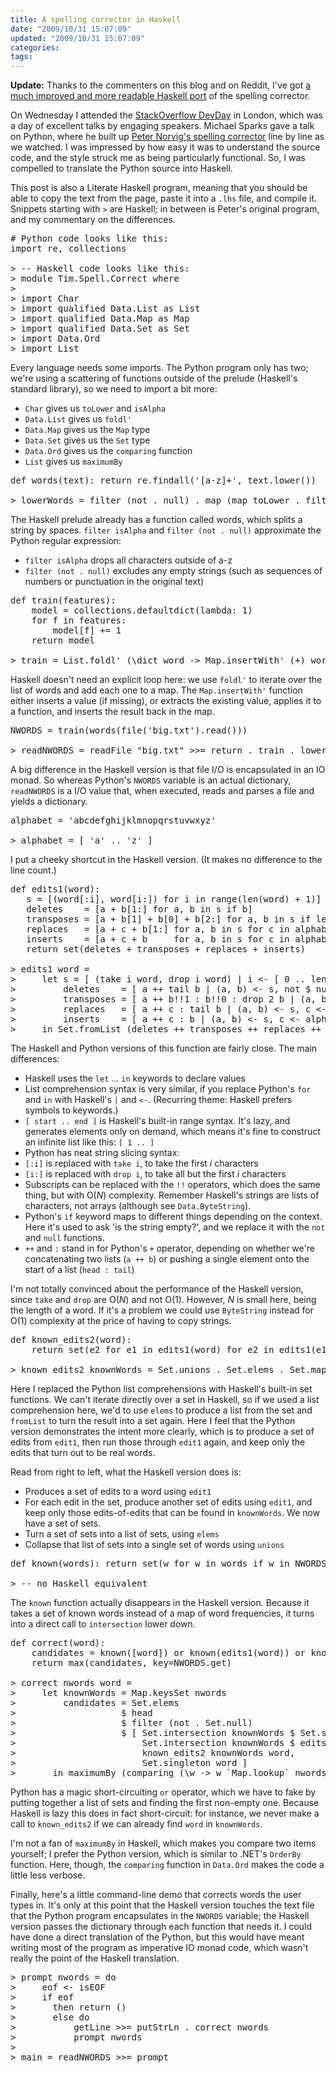 ```yaml
---
title: A spelling corrector in Haskell
date: "2009/10/31 15:07:09"
updated: "2009/10/31 15:07:09"
categories: 
tags: 
---
```

<strong class="alt">Update:</strong> Thanks to the commenters on this blog and on Reddit, I've got [a much improved and more readable Haskell port](http://www.partario.com/blog/2009/11/an-improved-spelling-corrector-in-haskell.html) of the spelling corrector.

On Wednesday I attended the [StackOverflow DevDay](http://stackoverflow.carsonified.com/events/london/) in London, which was a day of excellent talks by engaging speakers. Michael Sparks gave a talk on Python, where he built up [Peter Norvig's spelling corrector](http://www.norvig.com/spell-correct.html) line by line as we watched. I was impressed by how easy it was to understand the source code, and the style struck me as being particularly functional. So, I was compelled to translate the Python source into Haskell.

This post is also a Literate Haskell program, meaning that you should be able to copy the text from the page, paste it into a `.lhs` file, and compile it. Snippets starting with `>` are Haskell; in between is Peter's original program, and my commentary on the differences.

<pre>
# Python code looks like this:
import re, collections

> -- Haskell code looks like this:
> module Tim.Spell.Correct where
>
> import Char
> import qualified Data.List as List
> import qualified Data.Map as Map
> import qualified Data.Set as Set
> import Data.Ord
> import List
</pre>

Every language needs some imports. The Python program only has two; we're using a scattering of functions outside of the prelude (Haskell's standard library), so we need to import a bit more:

* `Char` gives us `toLower` and `isAlpha`
* `Data.List` gives us `foldl'`
* `Data.Map` gives us the `Map` type
* `Data.Set` gives us the `Set` type
* `Data.Ord` gives us the `comparing` function
* `List` gives us `maximumBy`

<pre>
def words(text): return re.findall('[a-z]+', text.lower())

> lowerWords = filter (not . null) . map (map toLower . filter isAlpha) . words
</pre>

The Haskell prelude already has a function called words, which splits a string by spaces. `filter isAlpha` and `filter (not . null)` approximate the Python regular expression:

* `filter isAlpha` drops all characters outside of a-z
* `filter (not . null)` excludes any empty strings (such as sequences of numbers or punctuation in the original text)

<pre>
def train(features):
    model = collections.defaultdict(lambda: 1)
    for f in features:
        model[f] += 1
    return model

> train = List.foldl' (\dict word -> Map.insertWith' (+) word (1::Int) dict) Map.empty 
</pre>

Haskell doesn't need an explicit loop here: we use `foldl'` to iterate over the list of words and add each one to a map. The `Map.insertWith'` function either inserts a value (if missing), or extracts the existing value, applies it to a function, and inserts the result back in the map.

<pre>
NWORDS = train(words(file('big.txt').read()))

> readNWORDS = readFile "big.txt" >>= return . train . lowerWords
</pre>

A big difference in the Haskell version is that file I/O is encapsulated in an IO monad. So whereas Python's `NWORDS` variable is an actual dictionary, `readNWORDS` is a I/O value that, when executed, reads and parses a file and yields a dictionary.

<pre>
alphabet = 'abcdefghijklmnopqrstuvwxyz'

> alphabet = [ 'a' .. 'z' ]
</pre>

I put a cheeky shortcut in the Haskell version. (It makes no difference to the line count.)

<pre>
def edits1(word):
   s = [(word[:i], word[i:]) for i in range(len(word) + 1)]
   deletes    = [a + b[1:] for a, b in s if b]
   transposes = [a + b[1] + b[0] + b[2:] for a, b in s if len(b)>1]
   replaces   = [a + c + b[1:] for a, b in s for c in alphabet if b]
   inserts    = [a + c + b     for a, b in s for c in alphabet]
   return set(deletes + transposes + replaces + inserts)

> edits1 word =
>     let s = [ (take i word, drop i word) | i <- [ 0 .. length word ] ]
>         deletes    = [ a ++ tail b | (a, b) <- s, not $ null b ]
>         transposes = [ a ++ b!!1 : b!!0 : drop 2 b | (a, b) <- s, not $ null b, not $ null $ tail b ]
>         replaces   = [ a ++ c : tail b | (a, b) <- s, c <- alphabet, not $ null b ]
>         inserts    = [ a ++ c : b | (a, b) <- s, c <- alphabet ]
>     in Set.fromList (deletes ++ transposes ++ replaces ++ inserts)
</pre>

The Haskell and Python versions of this function are fairly close. The main differences:

* Haskell uses the `let` ... `in` keywords to declare values
* List comprehension syntax is very similar, if you replace Python's `for` and `in` with Haskell's `|` and `<-`. (Recurring theme: Haskell prefers symbols to keywords.)
* `[ start .. end ]` is Haskell's built-in range syntax. It's lazy, and generates elements only on demand, which means it's fine to construct an infinite list like this: `[ 1 .. ]`
* Python has neat string slicing syntax:
 * `[:i]` is replaced with `take i`, to take the first _i_ characters
 * `[i:]` is replaced with `drop i`, to take all but the first _i_ characters
 * Subscripts can be replaced with the `!!` operators, which does the same thing, but with O(_N_) complexity. Remember Haskell's strings are lists of characters, not arrays (although see `Data.ByteString`).
* Python's `if` keyword maps to different things depending on the context. Here it's used to ask 'is the string empty?', and we replace it with the `not` and `null` functions.
* `++` and `:` stand in for Python's `+` operator, depending on whether we're concatenating two lists (`a ++ b`) or pushing a single element onto the start of a list (`head : tail`)

I'm not totally convinced about the performance of the Haskell version, since `take` and `drop` are O(_N_) and not O(1). However, _N_ is small here, being the length of a word. If it's a problem we could use `ByteString` instead for O(1) complexity at the price of having to copy strings.

<pre>
def known_edits2(word):
    return set(e2 for e1 in edits1(word) for e2 in edits1(e1) if e2 in NWORDS)

> known_edits2 knownWords = Set.unions . Set.elems . Set.map (Set.intersection knownWords . edits1) . edits1
</pre>

Here I replaced the Python list comprehensions with Haskell's built-in set functions. We can't iterate directly over a set in Haskell, so if we used a list comprehension here, we'd to use `elems` to produce a list from the set and `fromList` to turn the result into a set again. Here I feel that the Python version demonstrates the intent more clearly, which is to produce a set of edits from `edit1`, then run those through `edit1` again, and keep only the edits that turn out to be real words.

Read from right to left, what the Haskell version does is:

* Produces a set of edits to a word using `edit1`
* For each edit in the set, produce another set of edits using `edit1`, and keep only those edits-of-edits that can be found in `knownWords`. We now have a set of sets.
* Turn a set of sets into a list of sets, using `elems`
* Collapse that list of sets into a single set of words using `unions`

<pre>
def known(words): return set(w for w in words if w in NWORDS)

> -- no Haskell equivalent
</pre>

The `known` function actually disappears in the Haskell version. Because it takes a set of known words instead of a map of word frequencies, it turns into a direct call to `intersection` lower down.

<pre>
def correct(word):
    candidates = known([word]) or known(edits1(word)) or known_edits2(word) or [word]
    return max(candidates, key=NWORDS.get)

> correct nwords word = 
>     let knownWords = Map.keysSet nwords
>         candidates = Set.elems
>                    $ head
>                    $ filter (not . Set.null)
>                    $ [ Set.intersection knownWords $ Set.singleton word,
>                        Set.intersection knownWords $ edits1 word,
>                        known_edits2 knownWords word,
>                        Set.singleton word ]
>       in maximumBy (comparing (\w -> w `Map.lookup` nwords)) candidates
</pre>

Python has a magic short-circuiting `or` operator, which we have to fake by putting together a list of sets and finding the first non-empty one. Because Haskell is lazy this does in fact short-circuit: for instance, we never make a call to `known_edits2` if we can already find `word` in `knownWords`.

I'm not a fan of `maximumBy` in Haskell, which makes you compare two items yourself; I prefer the Python version, which is similar to .NET's `OrderBy` function. Here, though, the `comparing` function in `Data.Ord` makes the code a little less verbose.

Finally, here's a little command-line demo that corrects words the user types in. It's only at this point that the Haskell version touches the text file that the Python program encapsulates in the `NWORDS` variable; the Haskell version passes the dictionary through each function that needs it. I could have done a direct translation of the Python, but this would have meant writing most of the program as imperative IO monad code, which wasn't really the point of the Haskell translation.

<pre>
> prompt nwords = do
>     eof <- isEOF
>     if eof
>       then return ()
>       else do
>           getLine >>= putStrLn . correct nwords
>           prompt nwords
> 
> main = readNWORDS >>= prompt
</pre>

